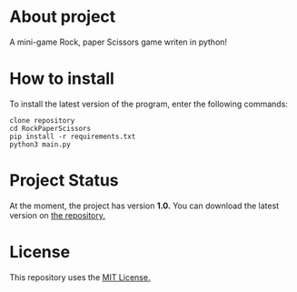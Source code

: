 # About project
A mini-game Rock, paper Scissors game writen in python!

# How to install
To install the latest version of the program, enter the following commands:
```
clone repository
cd RockPaperScissors
pip install -r requirements.txt
python3 main.py
```

# Project Status
At the moment, the project has version __1.0.__ You can download the latest version on [the repository.](https://github.com/frenesoto/RockPaperScissors)

# License
This repository uses the [MIT License.](https://github.com/frenesoto/RockPaperScissors/blob/main/LICENSE)
